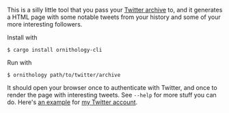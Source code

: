 This is a silly little tool that you pass your [Twitter archive] to, and
it generates a HTML page with some notable tweets from your history and
some of your more interesting followers.

Install with

```console
$ cargo install ornithology-cli
```

Run with

```console
$ ornithology path/to/twitter/archive
```

It should open your browser once to authenticate with Twitter, and once
to render the page with interesting tweets. See `--help` for more stuff
you can do. Here's [an example] for [my Twitter account].

[Twitter archive]: https://help.twitter.com/en/managing-your-account/how-to-download-your-twitter-archive
[an example]: https://jon.thesquareplanet.com/share/ornithology.html
[my Twitter account]: https://twitter.com/jonhoo
